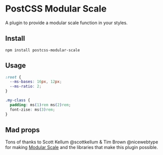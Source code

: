 PostCSS Modular Scale
=====================

A plugin to provide a modular scale function in your styles.

Install
-------

`npm install postcss-modular-scale`

Usage
-----

```css
:root {
  --ms-bases: 16px, 12px;
  --ms-ratio: 2;
}

.my-class {
  padding: ms(1)rem ms(2)rem;
  font-zise: ms(3)rem;
}
```

Mad props
--------

Tons of thanks to Scott Kellum @scottkellum & Tim Brown @nicewebtype for making [Modular Scale](http://www.modularscale.com) and the libraries that make this plugin possible.
